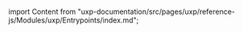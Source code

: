 
import Content from "uxp-documentation/src/pages/uxp/reference-js/Modules/uxp/Entrypoints/index.md";

<Content query="product=xd"/>

